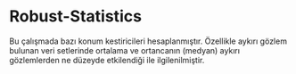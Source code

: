 # Robust-Statistics
Bu çalışmada bazı konum kestiricileri hesaplanmıştır.
Özellikle aykırı gözlem bulunan veri setlerinde ortalama ve ortancanın (medyan) aykırı gözlemlerden ne düzeyde etkilendiği ile ilgilenilmiştir.
